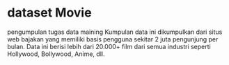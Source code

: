 # dataset Movie
pengumpulan tugas data maining
Kumpulan data ini dikumpulkan dari situs web bajakan yang memiliki basis pengguna sekitar 2 juta pengunjung per bulan. Data ini berisi lebih dari 20.000+ film dari semua industri seperti Hollywood, Bollywood, Anime, dll.
